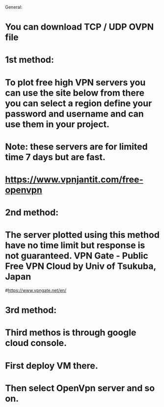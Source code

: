 General:

# You can download TCP / UDP OVPN file

# 1st method:

# To plot free high VPN servers you can use the site below from there you can select a region define your password and username and can use them in your project.
# Note: these servers are for limited time 7 days but are fast.
# https://www.vpnjantit.com/free-openvpn

# 2nd method:

# The server plotted using this method have no time limit but response is not guaranteed. VPN Gate - Public Free VPN Cloud by Univ of Tsukuba, Japan
#https://www.vpngate.net/en/ 

# 3rd method:

# Third methos is through google cloud console.
# First deploy VM there.
# Then select OpenVpn server and so on.
